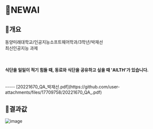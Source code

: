 # 📃NEWAI
## 📌개요
<p>동양미래대학교/인공지능소프트웨어학과/3학년/박재선<br>
최신인공지능 과제</p><br>
<h4>식단을 일일이 적기 힘들 때, 동료와 식단을 공유하고 싶을 때 'AILTH'가 있습니다.</h4><br>
-----
[20221670_QA_박재선.pdf](https://github.com/user-attachments/files/17709758/20221670_QA_.pdf)<br>

## 📌결과값
![image](https://github.com/user-attachments/assets/daee7a8e-4cf1-4ac8-832b-23eaff8e25fb)
